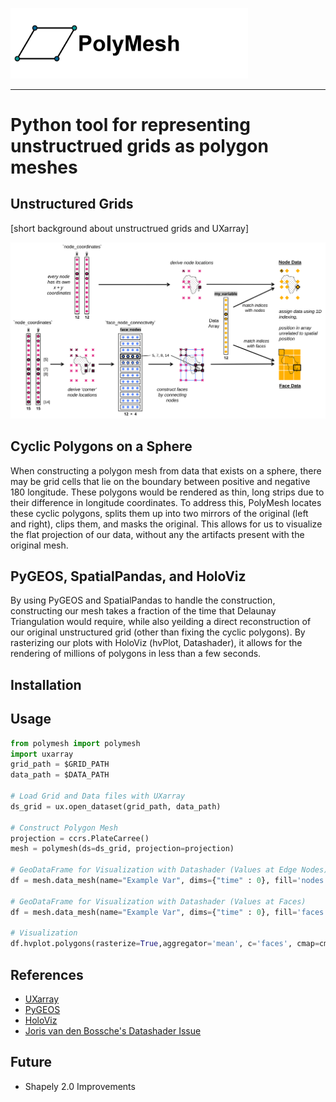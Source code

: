 <img src="https://github.com/NCAR/geocat-scratch/blob/main/polymesh/docs/logo-02.png" data-canonical-src="https://github.com/NCAR/geocat-scratch/blob/main/polymesh/docs/logo-02.png" width="380"/><br>

-----------------

# Python tool for representing unstructrued grids as polygon meshes

## Unstructured Grids
[short background about unstructrued grids and UXarray]

<img src="https://github.com/NCAR/geocat-scratch/blob/main/polymesh/docs/data_ugrid_mesh.svg" data-canonical-src="https://github.com/NCAR/geocat-scratch/blob/main/polymesh/docs/data_ugrid_mesh.svg" width="700"/><br>

## Cyclic Polygons on a Sphere
When constructing a polygon mesh from data that exists on a sphere, there may be grid cells that lie on the boundary between positive and negative 180 longitude. These polygons would be rendered as thin, long strips due to their difference in longitude coordinates. To address this, PolyMesh locates these cyclic polygons, splits them up into two mirrors of the original (left and right), clips them, and masks the original. This allows for us to visualize the flat projection of our data, without any the artifacts present with the original mesh.

## PyGEOS, SpatialPandas, and HoloViz
By using PyGEOS and SpatialPandas to handle the construction, constructing our mesh takes a fraction of the time that Delaunay Triangulation would require, while also yeilding a direct reconstruction of our original unstructured grid (other than fixing the cyclic polygons). By rasterizing our plots with HoloViz (hvPlot, Datashader), it allows for the rendering of millions of polygons in less than a few seconds.

## Installation

## Usage

```python
from polymesh import polymesh
import uxarray
grid_path = $GRID_PATH
data_path = $DATA_PATH

# Load Grid and Data files with UXarray
ds_grid = ux.open_dataset(grid_path, data_path)

# Construct Polygon Mesh
projection = ccrs.PlateCarree()
mesh = polymesh(ds=ds_grid, projection=projection)

# GeoDataFrame for Visualization with Datashader (Values at Edge Nodes)
df = mesh.data_mesh(name="Example Var", dims={"time" : 0}, fill='nodes')

# GeoDataFrame for Visualization with Datashader (Values at Faces)
df = mesh.data_mesh(name="Example Var", dims={"time" : 0}, fill='faces')

# Visualization
df.hvplot.polygons(rasterize=True,aggregator='mean', c='faces', cmap=cmap) * gf.coastline(projection=projection) * gf.borders(projection=projection)
```

## References
* [UXarray](https://github.com/UXARRAY/uxarray)
* [PyGEOS](https://github.com/pygeos/pygeos)
* [HoloViz](https://github.com/holoviz)
* [Joris van den Bossche's Datashader Issue](https://github.com/holoviz/datashader/issues/1006)

## Future
* Shapely 2.0 Improvements
